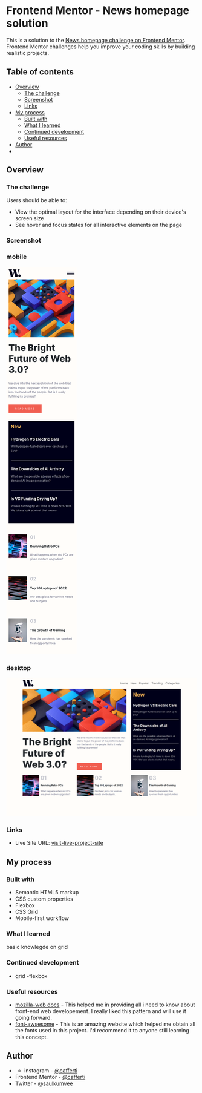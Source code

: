 # Frontend Mentor - News homepage solution

This is a solution to the [News homepage challenge on Frontend Mentor](https://www.frontendmentor.io/challenges/news-homepage-H6SWTa1MFl). Frontend Mentor challenges help you improve your coding skills by building realistic projects. 

## Table of contents

- [Overview](#overview)
  - [The challenge](#the-challenge)
  - [Screenshot](#screenshot)
  - [Links](#links)
- [My process](#my-process)
  - [Built with](#built-with)
  - [What I learned](#what-i-learned)
  - [Continued development](#continued-development)
  - [Useful resources](#useful-resources)
- [Author](#author)
- 



## Overview

### The challenge

Users should be able to:

- View the optimal layout for the interface depending on their device's screen size
- See hover and focus states for all interactive elements on the page

### Screenshot

### mobile
![](./assets/images/mobile-view.png)

### desktop
![](./assets/images/desktop-view.png)



### Links

- Live Site URL: [visit-live-project-site](https://cafferti.github.io/news-hfm/)

## My process

### Built with

- Semantic HTML5 markup
- CSS custom properties
- Flexbox
- CSS Grid
- Mobile-first workflow


### What I learned
basic knowlegde on grid


### Continued development

- grid
-flexbox


### Useful resources

- [mozilla-web docs](https://developer.mozilla.org/en-US/docs/Learn) - This helped me in providing all i need to know about front-end web developement. I really liked this pattern and will use it going forward.
- [font-awsesome](https://fontawesome.com) - This is an amazing website which helped me obtain all the fonts used in this project. I'd recommend it to anyone still learning this concept.

## Author

- - instagram - [@cafferti](https://www.instagram.com/dude_christiian)
- Frontend Mentor - [@cafferti](https://www.frontendmentor.io/profile/cafferti)
- Twitter - [@saulkumvee](https://www.twitter.com/saulkumvee)

